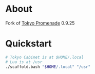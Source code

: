 # About

Fork of [Tokyo Promenade](http://fallabs.com/tokyopromenade/) 0.9.25

# Quickstart

```sh
# Tokyo Cabinet is at $HOME/.local
# Lua is at /usr
./scaffold.bash "$HOME/.local" "/usr"
```

